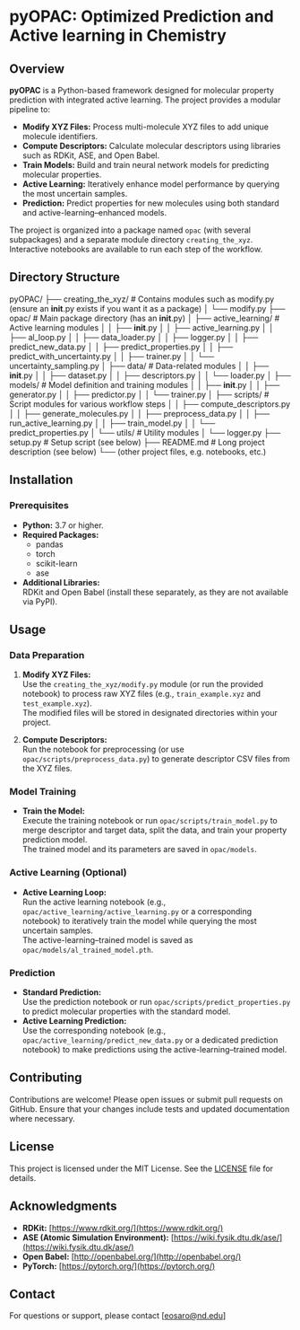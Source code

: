 # pyOPAC: Optimized Prediction and Active learning in Chemistry

## Overview

**pyOPAC** is a Python-based framework designed for molecular property prediction with integrated active learning. The project provides a modular pipeline to:

- **Modify XYZ Files:** Process multi-molecule XYZ files to add unique molecule identifiers.
- **Compute Descriptors:** Calculate molecular descriptors using libraries such as RDKit, ASE, and Open Babel.
- **Train Models:** Build and train neural network models for predicting molecular properties.
- **Active Learning:** Iteratively enhance model performance by querying the most uncertain samples.
- **Prediction:** Predict properties for new molecules using both standard and active-learning–enhanced models.

The project is organized into a package named `opac` (with several subpackages) and a separate module directory `creating_the_xyz`. Interactive notebooks are available to run each step of the workflow.

## Directory Structure
pyOPAC/
├── creating_the_xyz/           # Contains modules such as modify.py (ensure an __init__.py exists if you want it as a package)
│   └── modify.py
├── opac/                       # Main package directory (has an __init__.py)
│   ├── active_learning/        # Active learning modules
│   │   ├── __init__.py
│   │   ├── active_learning.py
│   │   ├── al_loop.py
│   │   ├── data_loader.py
│   │   ├── logger.py
│   │   ├── predict_new_data.py
│   │   ├── predict_properties.py
│   │   ├── predict_with_uncertainty.py
│   │   ├── trainer.py
│   │   └── uncertainty_sampling.py
│   ├── data/                   # Data-related modules
│   │   ├── __init__.py
│   │   ├── dataset.py
│   │   ├── descriptors.py
│   │   └── loader.py
│   ├── models/                 # Model definition and training modules
│   │   ├── __init__.py
│   │   ├── generator.py
│   │   ├── predictor.py
│   │   └── trainer.py
│   ├── scripts/                # Script modules for various workflow steps
│   │   ├── compute_descriptors.py
│   │   ├── generate_molecules.py
│   │   ├── preprocess_data.py
│   │   ├── run_active_learning.py
│   │   ├── train_model.py
│   │   └── predict_properties.py
│   └── utils/                  # Utility modules
│       └── logger.py
├── setup.py                    # Setup script (see below)
├── README.md                   # Long project description (see below)
└── (other project files, e.g. notebooks, etc.)


## Installation

### Prerequisites

- **Python:** 3.7 or higher.
- **Required Packages:**  
  - pandas  
  - torch  
  - scikit-learn  
  - ase  
- **Additional Libraries:**  
  RDKit and Open Babel (install these separately, as they are not available via PyPI).

## Usage

### Data Preparation

1. **Modify XYZ Files:**  
   Use the `creating_the_xyz/modify.py` module (or run the provided notebook) to process raw XYZ files (e.g., `train_example.xyz` and `test_example.xyz`).  
   The modified files will be stored in designated directories within your project.

2. **Compute Descriptors:**  
   Run the notebook for preprocessing (or use `opac/scripts/preprocess_data.py`) to generate descriptor CSV files from the XYZ files.

### Model Training

- **Train the Model:**  
  Execute the training notebook or run `opac/scripts/train_model.py` to merge descriptor and target data, split the data, and train your property prediction model.  
  The trained model and its parameters are saved in `opac/models`.

### Active Learning (Optional)

- **Active Learning Loop:**  
  Run the active learning notebook (e.g., `opac/active_learning/active_learning.py` or a corresponding notebook) to iteratively train the model while querying the most uncertain samples.  
  The active-learning–trained model is saved as `opac/models/al_trained_model.pth`.

### Prediction

- **Standard Prediction:**  
  Use the prediction notebook or run `opac/scripts/predict_properties.py` to predict molecular properties with the standard model.
- **Active Learning Prediction:**  
  Use the corresponding notebook (e.g., `opac/active_learning/predict_new_data.py` or a dedicated prediction notebook) to make predictions using the active-learning–trained model.

## Contributing

Contributions are welcome! Please open issues or submit pull requests on GitHub. Ensure that your changes include tests and updated documentation where necessary.

## License

This project is licensed under the MIT License. See the [LICENSE](LICENSE) file for details.

## Acknowledgments

- **RDKit:** [https://www.rdkit.org/](https://www.rdkit.org/)
- **ASE (Atomic Simulation Environment):** [https://wiki.fysik.dtu.dk/ase/](https://wiki.fysik.dtu.dk/ase/)
- **Open Babel:** [http://openbabel.org/](http://openbabel.org/)
- **PyTorch:** [https://pytorch.org/](https://pytorch.org/)

## Contact

For questions or support, please contact [eosaro@nd.edu]
